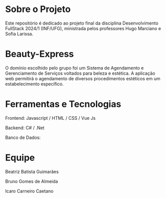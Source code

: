 # Sobre o Projeto
Este repositório é dedicado ao projeto final da disciplina Desenvolvimento FullStack 2024/1 (INF/UFG), ministrada pelos professores Hugo Marciano e Sofia Larissa.

# Beauty-Express
O domínio escolhido pelo grupo foi um Sistema de Agendamento e Gerenciamento de Serviços voltados para beleza e estética.
A aplicação web permitirá o agendamento de diversos procedimentos estéticos em um estabelecimento específico. 

# Ferramentas e Tecnologias
Frontend: Javascript / HTML / CSS / Vue Js

Backend: C# / .Net

Banco de Dados:

# Equipe
Beatriz Batista Guimarães

Bruno Gomes de Almeida

Icaro Carneiro Caetano 
